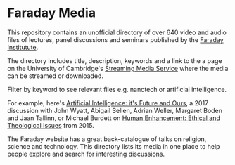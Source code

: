 # Faraday Media

This repository contains an unofficial directory of over 640 video and audio files of lectures, panel discussions and seminars published by the [Faraday Institutute](https://faraday-institute.org/).

The directory includes title, description, keywords and a link to the a page on the University of Cambridge's [Streaming Media Service](https://sms.cam.ac.uk/) where the media can be streamed or downloaded.

Filter by keyword to see relevant files e.g. nanotech or artificial intelligence.

For example, here's [Artificial Intelligence: it's Future and Ours](sms.cam.ac.uk/media/2455141), a 2017 discussion with John Wyatt, Abigail Sellen, Adrian Weller, Margaret Boden and Jaan Tallinn, or Michael Burdett on [Human Enhancement: Ethical and Theological Issues](sms.cam.ac.uk/media/2046409) from 2015.

The Faraday website has a great back-catalogue of talks on religion, science and technology. This directory lists its media in one place to help people explore and search for interesting discussions.
